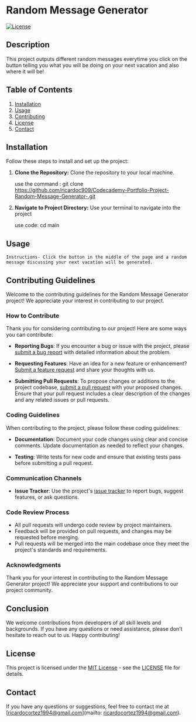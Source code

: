 # Random Message Generator

[![License](https://img.shields.io/badge/License-MIT-blue.svg)](https://opensource.org/licenses/MIT)

## Description

This project outputs different random messages everytime you click on the button telling you what you will be doing on your next vacation and also where it will be!

## Table of Contents

1. [Installation](#installation)
2. [Usage](#usage)
3. [Contributing](#contributing)
4. [License](#license)
5. [Contact](#contact)

## Installation

Follow these steps to install and set up the project:

1. **Clone the Repository:** Clone the repository to your local machine.

    use the command : git clone https://github.com/ricardoc909/Codecademy-Portfolio-Project-Random-Message-Generator-.git

2. **Navigate to Project Directory:** Use your terminal to navigate into the project

    use code: cd main

## Usage

    Instructions- Click the button in the middle of the page and a random message discussing your next vacation will be generated.

## Contributing Guidelines

Welcome to the contributing guidelines for the Random Message Generator project! We appreciate your interest in contributing to our project.

### How to Contribute

Thank you for considering contributing to our project! Here are some ways you can contribute:

- **Reporting Bugs**: If you encounter a bug or issue with the project, please [submit a bug report](https://github.com/ricardoc909/Codecademy-Portfolio-Project-Random-Message-Generator-/issues) with detailed information about the problem.

- **Requesting Features**: Have an idea for a new feature or enhancement? [Submit a feature request](https://github.com/ricardoc909/Codecademy-Portfolio-Project-Random-Message-Generator-/issues) and share your thoughts with us.

- **Submitting Pull Requests**: To propose changes or additions to the project codebase, [submit a pull request](https://github.com/ricardoc909/Codecademy-Portfolio-Project-Random-Message-Generator-/pulls) with your proposed changes. Ensure that your pull request includes a clear description of the changes and any related issues or pull requests.

### Coding Guidelines

When contributing to the project, please follow these coding guidelines:

- **Documentation**: Document your code changes using clear and concise comments. Update documentation as needed to reflect your changes.

- **Testing**: Write tests for new code and ensure that existing tests pass before submitting a pull request.

### Communication Channels

- **Issue Tracker**: Use the project's [issue tracker](https://github.com/ricardoc909/Codecademy-Portfolio-Project-Random-Message-Generator-/issues) to report bugs, suggest features, or ask questions.

### Code Review Process

- All pull requests will undergo code review by project maintainers.
- Feedback will be provided on pull requests, and changes may be requested before merging.
- Pull requests will be merged into the main codebase once they meet the project's standards and requirements.

### Acknowledgments

Thank you for your interest in contributing to the Random Message Generator project! We appreciate your support and contributions to our project community.

## Conclusion

We welcome contributions from developers of all skill levels and backgrounds. If you have any questions or need assistance, please don't hesitate to reach out to us. Happy contributing!


## License

This project is licensed under the [MIT License](https://opensource.org/licenses/MIT) - see the [LICENSE](LICENSE) file for details.

## Contact

If you have any questions or suggestions, feel free to contact me at [ricardocortez1994@gmail.com](mailto: ricardocortez1994@gmail.com).
